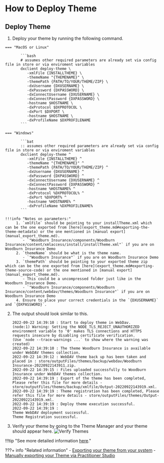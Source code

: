 # How to Deploy Theme

## Deploy Theme

   1. Deploy your theme by running the following command.

    === "MacOS or Linux"

           ```bash
           # assumes other required parameters are already set via config file in store or via enviroment variables
           dxclient deploy-theme \
              -xmlFile {INSTALLTHEME} \
              -themeName "{THEMENAME}" \
              -themePath {PATH/TO/YOUR/THEME/ZIP} \
              -dxUsername {DXUSERNAME} \
              -dxPassword {DXPASSWORD} \
              -dxConnectUsername {DXUSERNAME} \
              -dxConnectPassword {DXPASSWORD} \
              -hostname $HOSTNAME \
              -dxProtocol $DXPROTOCOL \
              -dxPort $DXPORT \
              -hostname $HOSTNAME \
              -dxProfileName $DXPROFILENAME
           ```
           
    === "Windows"

           ```bat
           :: assumes other required parameters are already set via config file in store or via enviroment variables
           dxclient deploy-theme ^
              -xmlFile {INSTALLTHEME} ^
              -themeName "{THEMENAME}" ^
              -themePath {PATH/TO/YOUR/THEME/ZIP} ^
              -dxUsername {DXUSERNAME} ^
              -dxPassword {DXPASSWORD} ^
              -dxConnectUsername {DXUSERNAME} ^
              -dxConnectPassword {DXPASSWORD} ^
              -hostname %HOSTNAME% ^
              -dxProtocol %DXPROTOCOL% ^
              -dxPort %DXPORT% ^
              -hostname %HOSTNAME% ^
              -dxProfileName %DXPROFILENAME%
           ```

    !!!info "Notes on parameters:"
         1. `xmlFile` should be pointing to your installTheme.xml which can be the one exported from [here](export_theme.md#exporting-the-theme-metadata) or the one mentioned in [manual export](manual_export_theme.md).
            - `"Woodburn Insurance/components/Woodburn Insurance/content/xmlaccess/install/installTheme.xml"` if you are on Woodburn Insurance Demo
         2. `themeName` should be what is the theme name.
            - `"Woodburn Insurance"` if you are on Woodburn Insurance Demo
         3. `themePath` should be pointing to your exported theme zip which can be the one exported from [here](export_theme.md#exporting-theme-source-code) or the one mentioned in [manual export](manual_export_theme.md).
            - This could be a uncompressed folder just like in the Woodburn Insurance Demo.
            - `"Woodburn Insurance/components/Woodburn Insurance/content/webdav/themes/Woodburn Insurance"` if you are on Woodburn Insurance Demo
         4. Ensure to place your correct credentials in the `{DXUSERNAME}` and `{DXPASSWORD}`.

   2. The output should look similar to this.

      ```console
      2022-09-22 14:39:10 : Start to deploy theme in WebDav.
      (node:1) Warning: Setting the NODE_TLS_REJECT_UNAUTHORIZED environment variable to '0' makes TLS connections and HTTPS requests insecure by disabling certificate verification.
      (Use `node --trace-warnings ...` to show where the warning was created)
      2022-09-22 14:39:10 : The theme Woodburn Insurance is available under WebDAV themes collection.
      2022-09-22 14:39:12 : WebDAV theme back up has been taken and placed in : store/outputFiles/themes/backup/webdav/Woodburn Insurance-20220922143911.zip.
      2022-09-22 14:39:15 : Files uploaded successfully to Woodburn Insurance under WebDAV themes collection.
      2022-09-22 14:39:19 : Export of the theme has been completed, Please refer this file for more details - store/outputFiles/themes/backup/xmlfile/Output-20220922143919.xml.
      2022-09-22 14:39:19 : Theme registration has been completed, Please refer this file for more details - store/outputFiles/themes/Output-20220922143919.xml.
      2022-09-22 14:39:19 : Deploy theme execution successful.
      2022-09-22 14:39:19 : 
      Theme WebDAV deployment successful.
      Theme Registration successful.
      ```

   3. Verify your theme by going to the Theme Manager and your theme should appear here.
![Verify Themes](../../images/19themes_verify.png)

!!!tip "See more detailed information [here](https://help.hcltechsw.com/digital-experience/9.5/containerization/themes.html)."

???+ info "Related information"
      - [Exporting your theme from your system](export_theme.md)
      - [Manually exporting your Theme via Practitioner Studio](manual_export_theme.md)
